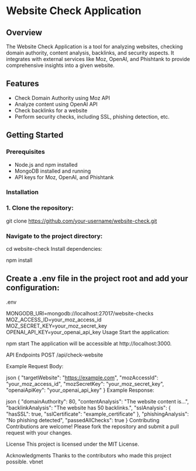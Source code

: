 # Website Check Application

## Overview

The Website Check Application is a tool for analyzing websites, checking domain authority, content analysis, backlinks, and security aspects. It integrates with external services like Moz, OpenAI, and Phishtank to provide comprehensive insights into a given website.

## Features

- Check Domain Authority using Moz API
- Analyze content using OpenAI API
- Check backlinks for a website
- Perform security checks, including SSL, phishing detection, etc.

## Getting Started

### Prerequisites

- Node.js and npm installed
- MongoDB installed and running
- API keys for Moz, OpenAI, and Phishtank

### Installation

### 1. Clone the repository:

  
   git clone https://github.com/your-username/website-check.git

### Navigate to the project directory:

cd website-check
Install dependencies:

npm install

## Create a .env file in the project root and add your configuration:

.env

MONGODB_URI=mongodb://localhost:27017/website-checks
MOZ_ACCESS_ID=your_moz_access_id
MOZ_SECRET_KEY=your_moz_secret_key
OPENAI_API_KEY=your_openai_api_key
Usage
Start the application:

npm start
The application will be accessible at http://localhost:3000.

API Endpoints
POST /api/check-website

Example Request Body:

json
{
  "targetWebsite": "https://example.com",
  "mozAccessId": "your_moz_access_id",
  "mozSecretKey": "your_moz_secret_key",
  "openaiApiKey": "your_openai_api_key"
}
Example Response:

json
{
  "domainAuthority": 80,
  "contentAnalysis": "The website content is...",
  "backlinkAnalysis": "The website has 50 backlinks.",
  "sslAnalysis": {
    "hasSSL": true,
    "sslCertificate": "example_certificate"
  },
  "phishingAnalysis": "No phishing detected",
  "passedAllChecks": true
}
Contributing
Contributions are welcome! Please fork the repository and submit a pull request with your changes.

License
This project is licensed under the MIT License.

Acknowledgments
Thanks to the contributors who made this project possible.
vbnet

